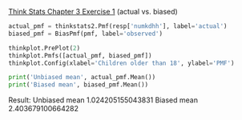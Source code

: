 [Think Stats Chapter 3 Exercise 1](http://greenteapress.com/thinkstats2/html/thinkstats2004.html#toc31) (actual vs. biased)

```python
actual_pmf = thinkstats2.Pmf(resp['numkdhh'], label='actual')
biased_pmf = BiasPmf(pmf, label='observed')

thinkplot.PrePlot(2)
thinkplot.Pmfs([actual_pmf, biased_pmf])
thinkplot.Config(xlabel='Children older than 18', ylabel='PMF')

print('Unbiased mean', actual_pmf.Mean())
print('Biased mean', biased_pmf.Mean())
```
Result:
Unbiased mean 1.024205155043831
Biased mean 2.403679100664282
